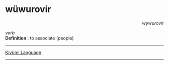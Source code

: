 
# wüwurovir

<div align="right"><i>wywurovir</i></div>

*verb*  
**Definition :** to associate (people)  

---

[Kivümi Language](../README.md)

---
